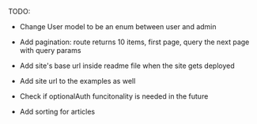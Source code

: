 TODO:
- Change User model to be an enum between user and admin

- Add pagination: route returns 10 items, first page, query the next page with query params

- Add site's base url inside readme file when the site gets deployed

- Add site url to the examples as well

- Check if optionalAuth funcitonality is needed in the future

- Add sorting for articles